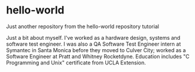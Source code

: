 # hello-world
Just another repository from the hello-world repository tutorial

Just a bit about myself. I've worked as a hardware design, systems and software test engineer. I was also a QA Software Test Engineer intern at Symantec in Santa Monica before they moved to Culver City; worked as a Software Engineer at Pratt and Whitney Rocketdyne. Education includes "C Programming and Unix" certificate from UCLA Extension.

